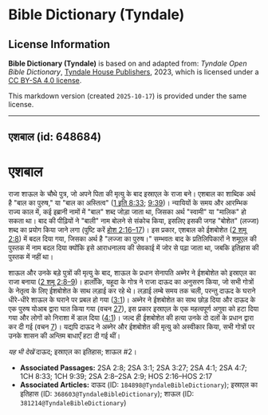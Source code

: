 # Bible Dictionary (Tyndale)

## License Information

**Bible Dictionary (Tyndale)** is based on and adapted from: _Tyndale Open Bible Dictionary_, [Tyndale House Publishers](https://tyndaleopenresources.com/), 2023, which is licensed under a [CC BY-SA 4.0 license](https://creativecommons.org/licenses/by-sa/4.0/legalcode.en).

This markdown version (created `2025-10-17`) is provided under the same license.



--------------------------------

## एशबाल (id: 648684)

एशबाल
=====

राजा शाऊल के चौथे पुत्र, जो अपने पिता की मृत्यु के बाद इस्राएल के राजा बने। एशबाल का शाब्दिक अर्थ है "बाल का पुरुष," या "बाल का अस्तित्व" ([1 इति 8:33](https://ref.ly/1Chr8:33); [9:39](https://ref.ly/1Chr9:39))। न्यायियों के समय और आरम्भिक राज्य काल में, कई इब्रानी नामों में "बाल" शब्द जोड़ा जाता था, जिसका अर्थ "स्वामी" या "मालिक" हो सकता था। बाद की पीढ़ियों ने "बाली" नाम बोलने से संकोच किया, इसलिए इसकी जगह "बोशेत" (लज्जा) शब्द का प्रयोग किया जाने लगा (पुष्टि करें [होश 2:16–17](https://ref.ly/Hos2:16-Hos2:17))। इस प्रकार, एशबाल को ईशबोशेत ([2 शमू 2:8](https://ref.ly/2Sam2:8)) में बदल दिया गया, जिसका अर्थ है "लज्जा का पुरुष।" सम्भवतः बाद के प्रतिलिपिकारों ने शमूएल की पुस्तक में नाम बदल दिया क्योंकि इसे आराधनालय की सेवकाई में जोर से पढ़ा जाता था, जबकि इतिहास की पुस्तक में नहीं था।

शाऊल और उनके बड़े पुत्रों की मृत्यु के बाद, शाऊल के प्रधान सेनापति अब्नेर ने ईशबोशेत को इस्राएल का राजा बनाया ([2 शमू 2:8–9](https://ref.ly/2Sam2:8-2Sam2:9))। हालाँकि, यहूदा के गोत्र ने राजा दाऊद का अनुसरण किया, जो सभी गोत्रों के नेतृत्व के लिए ईशबोशेत के साथ लड़ाई कर रहे थे। लड़ाई लम्बे समय तक चली, परन्तु दाऊद के घराने धीरे\-धीरे शाऊल के घराने पर प्रबल हो गया ([3:1](https://ref.ly/2Sam3:1))। अब्नेर ने ईशबोशेत का साथ छोड़ दिया और दाऊद के एक पुरुष योआब द्वारा घात किया गया (वचन [27](https://ref.ly/2Sam3:27)), इस प्रकार इस्राएल के एक महत्वपूर्ण अगुवा को हटा दिया गया और लोगों को निराशा में डाल दिया ([4:1](https://ref.ly/2Sam4:1))। जल्द ही ईशबोशेत की हत्या उनके दो दलों के प्रधान द्वारा कर दी गई (वचन [7](https://ref.ly/2Sam4:7))। यद्यपि दाऊद ने अब्नेर और ईशबोशेत की मृत्यु को अस्वीकार किया, सभी गोत्रों पर उनके शासन की अन्तिम बाधाएँ हटा दी गई थीं।

*यह भी देखें* दाऊद; इस्राएल का इतिहास; शाऊल \#2।

* **Associated Passages:** 2SA 2:8; 2SA 3:1; 2SA 3:27; 2SA 4:1; 2SA 4:7; 1CH 8:33; 1CH 9:39; 2SA 2:8–2SA 2:9; HOS 2:16–HOS 2:17
* **Associated Articles:** दाऊद (ID: `184898@TyndaleBibleDictionary`); इस्राएल का इतिहास  (ID: `368603@TyndaleBibleDictionary`); शाऊल (ID: `381214@TyndaleBibleDictionary`)

